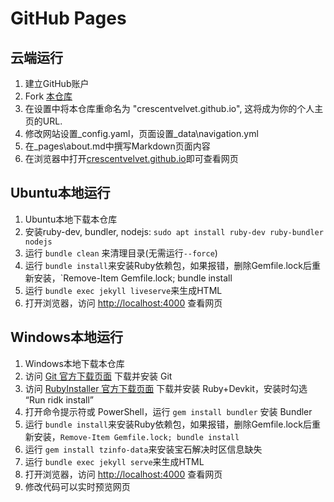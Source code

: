 # GitHub Pages

## 云端运行

1. 建立GitHub账户
2. Fork [本仓库](https://github.com/academicpages/academicpages.github.io) 
3. 在设置中将本仓库重命名为 "crescentvelvet.github.io", 这将成为你的个人主页的URL.
4. 修改网站设置_config.yaml，页面设置_data\navigation.yml
5. 在_pages\about.md中撰写Markdown页面内容
6. 在浏览器中打开[crescentvelvet.github.io](crescentvelvet.github.io)即可查看网页

## Ubuntu本地运行

1. Ubuntu本地下载本仓库
2. 安装ruby-dev, bundler, nodejs: `sudo apt install ruby-dev ruby-bundler nodejs`
3. 运行 `bundle clean` 来清理目录(无需运行`--force`)
4. 运行 `bundle install`来安装Ruby依赖包，如果报错，删除Gemfile.lock后重新安装，`Remove-Item Gemfile.lock; bundle install
5. 运行 `bundle exec jekyll liveserve`来生成HTML
6. 打开浏览器，访问 [http://localhost:4000](http://localhost:4000) 查看网页

## Windows本地运行

1. Windows本地下载本仓库
2. 访问 [Git 官方下载页面](https://git-scm.com/downloads) 下载并安装 Git
3. 访问 [RubyInstaller 官方下载页面](https://rubyinstaller.org/downloads/) 下载并安装 Ruby+Devkit，安装时勾选 “Run ridk install”
4. 打开命令提示符或 PowerShell，运行 `gem install bundler` 安装 Bundler
5. 运行 `bundle install`来安装Ruby依赖包，如果报错，删除Gemfile.lock后重新安装，`Remove-Item Gemfile.lock; bundle install`
6. 运行 `gem install tzinfo-data`来安装宝石解决时区信息缺失
7. 运行 `bundle exec jekyll serve`来生成HTML
8. 打开浏览器，访问 [http://localhost:4000](http://localhost:4000) 查看网页
9. 修改代码可以实时预览网页